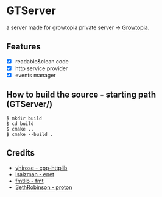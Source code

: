 # GTServer

a server made for growtopia private server -> [Growtopia](https://growtopiagame.com/).

## Features
- [x] readable&clean code
- [x] http service provider
- [x] events manager

## How to build the source - starting path (GTServer/)
```shell
$ mkdir build
$ cd build
$ cmake ..
$ cmake --build .
```

## Credits
 - [yhirose - cpp-httplib](https://github.com/yhirose/cpp-httplib)
 - [lsalzman - enet](https://github.com/lsalzman/enet)
 - [fmtlib - fmt](https://github.com/fmtlib/fmt)
 - [SethRobinson - proton](https://github.com/SethRobinson/proton)